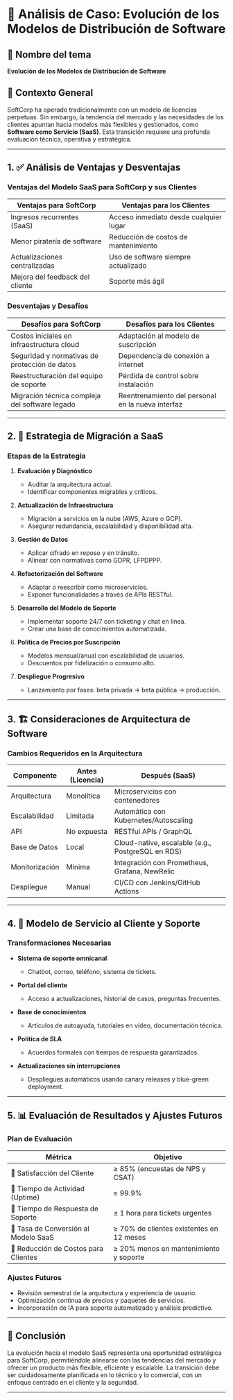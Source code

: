 # 🧩 Análisis de Caso: Evolución de los Modelos de Distribución de Software

## 📌 Nombre del tema
**Evolución de los Modelos de Distribución de Software**

## 🏢 Contexto General
SoftCorp ha operado tradicionalmente con un modelo de licencias perpetuas. Sin embargo, la tendencia del mercado y las necesidades de los clientes apuntan hacia modelos más flexibles y gestionados, como **Software como Servicio (SaaS)**. Esta transición requiere una profunda evaluación técnica, operativa y estratégica.

---

## 1. ✅ Análisis de Ventajas y Desventajas

### Ventajas del Modelo SaaS para SoftCorp y sus Clientes

| Ventajas para SoftCorp        | Ventajas para los Clientes              |
|------------------------------|-----------------------------------------|
| Ingresos recurrentes (SaaS)  | Acceso inmediato desde cualquier lugar  |
| Menor piratería de software  | Reducción de costos de mantenimiento    |
| Actualizaciones centralizadas| Uso de software siempre actualizado     |
| Mejora del feedback del cliente | Soporte más ágil                      |

### Desventajas y Desafíos

| Desafíos para SoftCorp                        | Desafíos para los Clientes                       |
|----------------------------------------------|--------------------------------------------------|
| Costos iniciales en infraestructura cloud     | Adaptación al modelo de suscripción              |
| Seguridad y normativas de protección de datos| Dependencia de conexión a internet               |
| Reestructuración del equipo de soporte        | Pérdida de control sobre instalación             |
| Migración técnica compleja del software legado| Reentrenamiento del personal en la nueva interfaz|

---

## 2. 🚀 Estrategia de Migración a SaaS

### Etapas de la Estrategia

1. **Evaluación y Diagnóstico**
   - Auditar la arquitectura actual.
   - Identificar componentes migrables y críticos.

2. **Actualización de Infraestructura**
   - Migración a servicios en la nube (AWS, Azure o GCP).
   - Asegurar redundancia, escalabilidad y disponibilidad alta.

3. **Gestión de Datos**
   - Aplicar cifrado en reposo y en tránsito.
   - Alinear con normativas como GDPR, LFPDPPP.

4. **Refactorización del Software**
   - Adaptar o reescribir como microservicios.
   - Exponer funcionalidades a través de APIs RESTful.

5. **Desarrollo del Modelo de Soporte**
   - Implementar soporte 24/7 con ticketing y chat en línea.
   - Crear una base de conocimientos automatizada.

6. **Política de Precios por Suscripción**
   - Modelos mensual/anual con escalabilidad de usuarios.
   - Descuentos por fidelización o consumo alto.

7. **Despliegue Progresivo**
   - Lanzamiento por fases: beta privada → beta pública → producción.

---

## 3. 🏗️ Consideraciones de Arquitectura de Software

### Cambios Requeridos en la Arquitectura

| Componente                      | Antes (Licencia)        | Después (SaaS)                     |
|--------------------------------|-------------------------|------------------------------------|
| Arquitectura                   | Monolítica              | Microservicios con contenedores    |
| Escalabilidad                  | Limitada                | Automática con Kubernetes/Autoscaling |
| API                            | No expuesta             | RESTful APIs / GraphQL             |
| Base de Datos                  | Local                   | Cloud-native, escalable (e.g., PostgreSQL en RDS) |
| Monitorización                 | Mínima                  | Integración con Prometheus, Grafana, NewRelic |
| Despliegue                     | Manual                  | CI/CD con Jenkins/GitHub Actions  |

---

## 4. 🤝 Modelo de Servicio al Cliente y Soporte

### Transformaciones Necesarias

- **Sistema de soporte omnicanal**
  - Chatbot, correo, teléfono, sistema de tickets.

- **Portal del cliente**
  - Acceso a actualizaciones, historial de casos, preguntas frecuentes.

- **Base de conocimientos**
  - Artículos de autoayuda, tutoriales en vídeo, documentación técnica.

- **Política de SLA**
  - Acuerdos formales con tiempos de respuesta garantizados.

- **Actualizaciones sin interrupciones**
  - Despliegues automáticos usando canary releases y blue-green deployment.

---

## 5. 📊 Evaluación de Resultados y Ajustes Futuros

### Plan de Evaluación

| Métrica                             | Objetivo                                  |
|------------------------------------|-------------------------------------------|
| 🔹 Satisfacción del Cliente         | ≥ 85% (encuestas de NPS y CSAT)           |
| 🔹 Tiempo de Actividad (Uptime)     | ≥ 99.9%                                   |
| 🔹 Tiempo de Respuesta de Soporte   | ≤ 1 hora para tickets urgentes            |
| 🔹 Tasa de Conversión al Modelo SaaS| ≥ 70% de clientes existentes en 12 meses  |
| 🔹 Reducción de Costos para Clientes| ≥ 20% menos en mantenimiento y soporte    |

### Ajustes Futuros

- Revisión semestral de la arquitectura y experiencia de usuario.
- Optimización continua de precios y paquetes de servicios.
- Incorporación de IA para soporte automatizado y análisis predictivo.

---

## 📌 Conclusión

La evolución hacia el modelo SaaS representa una oportunidad estratégica para SoftCorp, permitiéndole alinearse con las tendencias del mercado y ofrecer un producto más flexible, eficiente y escalable. La transición debe ser cuidadosamente planificada en lo técnico y lo comercial, con un enfoque centrado en el cliente y la seguridad.

---
